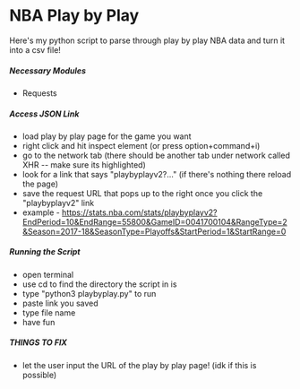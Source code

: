 # NBA Play by Play 

Here's my python script to parse through play by play NBA data and turn it into a csv file!

##### Necessary Modules
- Requests

##### Access JSON Link
- load play by play page for the game you want
- right click and hit inspect element (or press option+command+i)
- go to the network tab (there should be another tab under network called XHR -- make sure its highlighted)
- look for a link that says "playbyplayv2?..." (if there's nothing there reload the page)
- save the request URL that pops up to the right once you click the "playbyplayv2" link
- example - https://stats.nba.com/stats/playbyplayv2?EndPeriod=10&EndRange=55800&GameID=0041700104&RangeType=2&Season=2017-18&SeasonType=Playoffs&StartPeriod=1&StartRange=0

##### Running the Script
- open terminal
- use cd to find the directory the script in is
- type "python3 playbyplay.py" to run
- paste link you saved
- type file name
- have fun

##### THINGS TO FIX
- let the user input the URL of the play by play page! (idk if this is possible)

